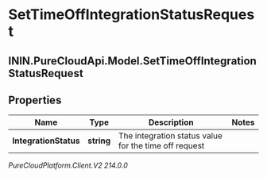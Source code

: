 # SetTimeOffIntegrationStatusRequest

## ININ.PureCloudApi.Model.SetTimeOffIntegrationStatusRequest

## Properties

|Name | Type | Description | Notes|
|------------ | ------------- | ------------- | -------------|
| **IntegrationStatus** | **string** | The integration status value for the time off request | |



_PureCloudPlatform.Client.V2 214.0.0_
